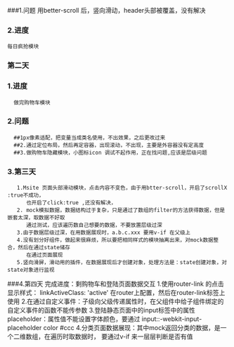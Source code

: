 ###1.问题
   用better-scroll 后，竖向滑动，header头部被覆盖，没有解决
### 2.进度
    每日疯抢模块

### 第二天
 ### 1.进度
      做完购物车模块
 ### 2.问题
      ##1px像素适配，把变量当成类名使用，不出效果，之后更改过来
      ##2.通过定位布局，然后再定容器，出现滚动，不出现，主要是外容器没有定高度
      ##3.做购物车隐藏模块，小图标icon 调试不起作用，正在找问题,应该是层级问题
### 3.第三天
       1.Msite 页面头部滑动模块，点击内容不变色，由于用btter-scroll，开启了scrollX :true不成功，
          也开启了click:true ,还没有解决，
       2. mock模拟数据，数据结构过于复杂，只是通过了数组的filter的方法获得数据，但是嵌套太深，取数据不好取
          通过测试，应该遍历数自己想要的数据，不要放置层级过深
       3.由于数据层级过深，在用数据展现时，a.b.c.xxx 要用v-if 在父级上
       4.没有划分好组件，做起来很麻烦，所以要把相同样式的模块抽离出来，对mock数据整合，然后在通过state储存
          在通过页面展现
       5.竖向滑屏，滑动用的插件，在数据展现后才创建对象，处理方法是：state创建对象，对state对象进行监视
###4.第四天
     完成进度：剩购物车和登陆页面数据交互
     1.使用router-link 的点击显示样式： linkActiveClass: 'active' 在router上配置，然后在router-link标签上使用
     2.在通过自定义事件：子级向父级传递属性时，在父组件中给子组件绑定的自定义事件的函数不能传参数
     3.登陆静态页面中的input标签中的属性placeholder：属性值不能设置字体颜色，要通过
       input::-webkit-input-placeholder
             color #ccc
     4.分类页面数据展现：其中mock返回分类的数据，是一个二维数组，在遍历时取数据时，
       要通过v-if 来一层层判断是否有值

